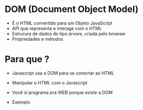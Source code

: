 # DOM (Document Object Model)

* É o HTML convertido para um Objeto JavaScript
* API que representa e interage com o HTML
* Estrurura de dados do tipo árvore, criada pelo browser
* Propriedades e métodos 

# Para que ?

* Javascript usa a DOM para se conectar ao HTML
* Manipular o HTML com o Javascript
* Você sí programa pra WEB porque existe a DOM

* Exemplo